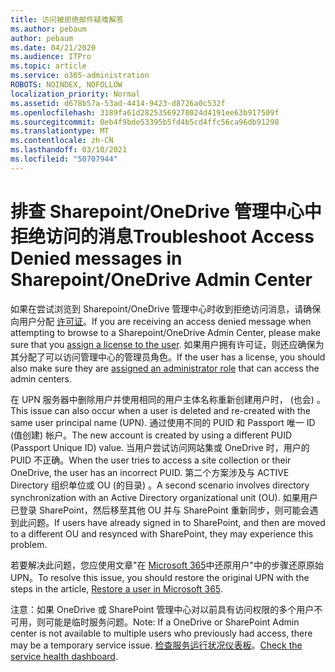 ```yaml
---
title: 访问被拒绝邮件疑难解答
ms.author: pebaum
author: pebaum
ms.date: 04/21/2020
ms.audience: ITPro
ms.topic: article
ms.service: o365-administration
ROBOTS: NOINDEX, NOFOLLOW
localization_priority: Normal
ms.assetid: d678b57a-53ad-4414-9423-d8726a0c532f
ms.openlocfilehash: 3189fa61d28253569278024d4191ee63b917509f
ms.sourcegitcommit: 0eb4f9bde53395b5fd4b5cd4ffc56ca96db91298
ms.translationtype: MT
ms.contentlocale: zh-CN
ms.lasthandoff: 03/10/2021
ms.locfileid: "50707944"
---
```

# <a name="troubleshoot-access-denied-messages-in-sharepointonedrive-admin-center"></a><span data-ttu-id="670ae-102">排查 Sharepoint/OneDrive 管理中心中拒绝访问的消息</span><span class="sxs-lookup"><span data-stu-id="670ae-102">Troubleshoot Access Denied messages in Sharepoint/OneDrive Admin Center</span></span>

<span data-ttu-id="670ae-103">如果在尝试浏览到 Sharepoint/OneDrive 管理中心时收到拒绝访问消息，请确保向用户分配 [许可证](https://docs.microsoft.com/microsoft-365/admin/add-users/add-users)。</span><span class="sxs-lookup"><span data-stu-id="670ae-103">If you are receiving an access denied message when attempting to browse to a Sharepoint/OneDrive Admin Center, please make sure that you [assign a license to the user](https://docs.microsoft.com/microsoft-365/admin/add-users/add-users).</span></span> <span data-ttu-id="670ae-104">如果用户拥有许可证，则还应确保为其分配了可以访问管理中心的管理员[](https://docs.microsoft.com/microsoft-365/admin/add-users/about-admin-roles)角色。</span><span class="sxs-lookup"><span data-stu-id="670ae-104">If the user has a license, you should also make sure they are [assigned an administrator role](https://docs.microsoft.com/microsoft-365/admin/add-users/about-admin-roles) that can access the admin centers.</span></span>

<span data-ttu-id="670ae-105">在 UPN 服务器中删除用户并使用相同的用户主体名称重新创建用户时， (也会) 。</span><span class="sxs-lookup"><span data-stu-id="670ae-105">This issue can also occur when a user is deleted and re-created with the same user principal name (UPN).</span></span> <span data-ttu-id="670ae-106">通过使用不同的 PUID 和 Passport 唯一 ID (值创建) 帐户。</span><span class="sxs-lookup"><span data-stu-id="670ae-106">The new account is created by using a different PUID (Passport Unique ID) value.</span></span> <span data-ttu-id="670ae-107">当用户尝试访问网站集或 OneDrive 时，用户的 PUID 不正确。</span><span class="sxs-lookup"><span data-stu-id="670ae-107">When the user tries to access a site collection or their OneDrive, the user has an incorrect PUID.</span></span> <span data-ttu-id="670ae-108">第二个方案涉及与 ACTIVE Directory 组织单位或 OU (的目录) 。</span><span class="sxs-lookup"><span data-stu-id="670ae-108">A second scenario involves directory synchronization with an Active Directory organizational unit (OU).</span></span> <span data-ttu-id="670ae-109">如果用户已登录 SharePoint，然后移至其他 OU 并与 SharePoint 重新同步，则可能会遇到此问题。</span><span class="sxs-lookup"><span data-stu-id="670ae-109">If users have already signed in to SharePoint, and then are moved to a different OU and resynced with SharePoint, they may experience this problem.</span></span>

<span data-ttu-id="670ae-110">若要解决此问题，您应使用文章"在 [Microsoft 365](https://docs.microsoft.com/microsoft-365/admin/add-users/restore-user)中还原用户"中的步骤还原原始 UPN。</span><span class="sxs-lookup"><span data-stu-id="670ae-110">To resolve this issue, you should restore the original UPN with the steps in the article, [Restore a user in Microsoft 365](https://docs.microsoft.com/microsoft-365/admin/add-users/restore-user).</span></span>

<span data-ttu-id="670ae-111">注意：如果 OneDrive 或 SharePoint 管理中心对以前具有访问权限的多个用户不可用，则可能是临时服务问题。</span><span class="sxs-lookup"><span data-stu-id="670ae-111">Note: If a OneDrive or SharePoint Admin center is not available to multiple users who previously had access, there may be a temporary service issue.</span></span>  <span data-ttu-id="670ae-112">[检查服务运行状况仪表板](https://portal.office.com/adminportal/home#/servicehealth)。</span><span class="sxs-lookup"><span data-stu-id="670ae-112">[Check the service health dashboard](https://portal.office.com/adminportal/home#/servicehealth).</span></span>


